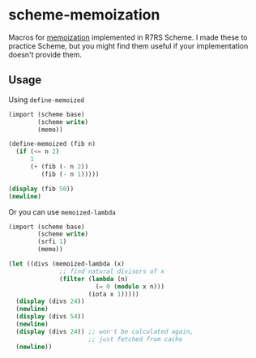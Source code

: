 # scheme-memoization

Macros for [memoization](https://en.wikipedia.org/wiki/Memoization) implemented in R7RS Scheme. I made these to practice Scheme, but you might find them useful if your implementation doesn't provide them.

## Usage

Using `define-memoized`

```scheme
(import (scheme base)
        (scheme write)
        (memo))

(define-memoized (fib n)
  (if (<= n 2)
      1
      (+ (fib (- n 2))
         (fib (- n 1)))))

(display (fib 50))
(newline)
```

Or you can use `memoized-lambda`

```scheme
(import (scheme base)
        (scheme write)
        (srfi 1)
        (memo))

(let ((divs (memoized-lambda (x)
              ;; find natural divisors of x
              (filter (lambda (n)
                        (= 0 (modulo x n)))
                      (iota x 1)))))
  (display (divs 24))
  (newline)
  (display (divs 54))
  (newline)
  (display (divs 24)) ;; won't be calculated again,
                      ;; just fetched from cache
  (newline))
```
